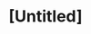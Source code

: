 ---
pid: MX159
title: "[Untitled]"
location_transcription: Many Parks
zipcode: 
outside_phl: 
neighborhood: 
age: '47'
age_range: 40-49
instagram: 
image_file_name: MX_159.jpg
proposal_transcription: |-
  -Monuments of Dancers
  -//             // Professor and people who taught many other people
  -The man who invented insulin monuments could start with a main one at one park and all others lead back to the first.
topic: Art
topic_summary: '0'
type: Sculpture Statue
keywords_other: 
credit: Jerome Culler
image_labels: 
twitter: 
facebook: 
permalink: "/monuments/mx159/"
layout: item-page
---